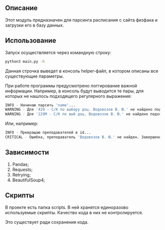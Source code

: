 ## Описание
Этот модуль предназначен для парсинга расписания с сайта физфака и загрузки его в базу данных.

## Использование
Запуск осуществляется через командную строку:
```sh
python3 main.py -h
```
Данная строчка выведет в консоль helper-файл, в котором описаны все существующие параметры.

При работе программы предусмотрено логгирование важной информации. Например, в консоль будут выводится те пары, для которых не нашлось подходящего регулярного выражения:
````sh
INFO - Начинаю парсить 'name'...
WARNING - Для '429 - С/К по выбору доц. Водовозов В. Ю.' не найдено подходящее регулярное выражение.
WARNING - Для '229М - С/К по выб доц. Водовозов В. Ю.' не найдено подходящее регулярное выражение.
````

Или, например:
```sh
INFO - Превращаю преподавателей в id...
CRITICAL - Ошибка, преподаватель 'Водовозов В. Ю.' не найден. Завершение работы
```

## Зависимости
1. Pandas;
2. Requests;
3. Retrying;
4. BeautifulSoup4;


## Скрипты
В проекте есть папка scripts. В ней хранятся единоразово используемые скрипты. Качество кода в них не контролируется. 

Это существует ради сохранения кода.
